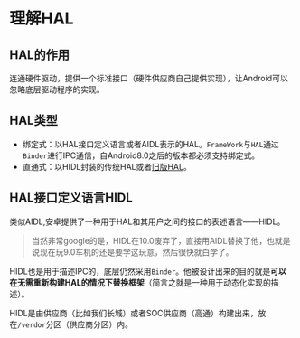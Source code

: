 # 理解HAL


<!--more-->

## HAL的作用

连通硬件驱动，提供一个标准接口（硬件供应商自己提供实现），让Android可以忽略底层驱动程序的实现。

## HAL类型

- 绑定式：以HAL接口定义语言或者AIDL表示的HAL。`FrameWork`与`HAL`通过`Binder`进行IPC通信，自Android8.0之后的版本都必须支持绑定式。
- 直通式：以HIDL封装的传统HAL或者[旧版HAL](https://source.android.google.cn/devices/architecture/hal?hl=zh-cn)。

## HAL接口定义语言HIDL

类似AIDL,安卓提供了一种用于HAL和其用户之间的接口的表述语言——HIDL。

>当然非常google的是，HIDL在10.0废弃了，直接用AIDL替换了他，也就是说现在玩9.0车机的还是要学这玩意，然后很快就白学了。

HIDL也是用于描述IPC的，底层仍然采用`Binder`。他被设计出来的目的就是**可以在无需重新构建HAL的情况下替换框架**（简言之就是一种用于动态化实现的描述）。

HIDL是由供应商（比如我们长城）或者SOC供应商（高通）构建出来，放在`/verdor`分区（供应商分区）内。
